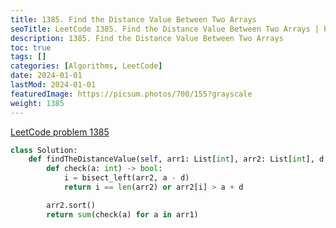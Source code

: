 ```yaml
---
title: 1385. Find the Distance Value Between Two Arrays
seoTitle: LeetCode 1385. Find the Distance Value Between Two Arrays | Python solution and explanation
description: 1385. Find the Distance Value Between Two Arrays
toc: true
tags: []
categories: [Algorithms, LeetCode]
date: 2024-01-01
lastMod: 2024-01-01
featuredImage: https://picsum.photos/700/155?grayscale
weight: 1385
---
```


[LeetCode problem 1385](https://leetcode.com/problems/find-the-distance-value-between-two-arrays/)

```python
class Solution:
    def findTheDistanceValue(self, arr1: List[int], arr2: List[int], d: int) -> int:
        def check(a: int) -> bool:
            i = bisect_left(arr2, a - d)
            return i == len(arr2) or arr2[i] > a + d

        arr2.sort()
        return sum(check(a) for a in arr1)

```
